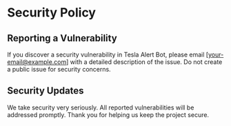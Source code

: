 # Security Policy

## Reporting a Vulnerability

If you discover a security vulnerability in Tesla Alert Bot, please email [your-email@example.com] with a detailed description of the issue. Do not create a public issue for security concerns.

## Security Updates

We take security very seriously. All reported vulnerabilities will be addressed promptly. Thank you for helping us keep the project secure.
